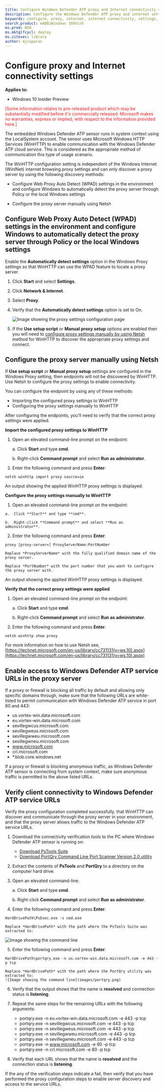```yaml
---
title: Configure Windows Defender ATP proxy and Internet connectivity settings
description: Configure the Windows Defender ATP proxy and internet settings to enable communication with the cloud service. 
keywords: configure, proxy, internet, internet connectivity, settings, proxy settings
search.product: eADQiWindows 10XVcnh
ms.prod: W10
ms.mktglfcycl: deploy
ms.sitesec: library
author: mjcaparas
---
```



# Configure proxy and Internet connectivity settings

**Applies to:**

- Windows 10 Insider Preview

<span style="color:#ED1C24;">[Some information relates to pre-released product which may be substantially modified before it's commercially released. Microsoft makes no warranties, express or implied, with respect to the information provided here.]</span>

The embedded Windows Defender ATP sensor runs in system context using the LocalSystem account. The sensor uses Microsoft Windows HTTP Services (WinHTTP) to enable communication with the Windows Defender ATP cloud service. This is considered as the appropriate method of communication this type of usage scenario.

The WinHTTP configuration setting is independent of the Windows Internet (WinINet) internet browsing proxy settings and can only discover a proxy server by using the following discovery methods:

- Configure Web Proxy Auto Detect (WPAD) settings in the environment and configure Windows to automatically detect the proxy server through Policy or the local Windows settings

- Configure the proxy server manually using Netsh

## Configure Web Proxy Auto Detect (WPAD) settings in the environment and configure Windows to automatically detect the proxy server through Policy or the local Windows settings

Enable the **Automatically detect settings** option in the Windows Proxy settings so that WinHTTP can use the WPAD feature to locate a proxy server.

1. Click **Start** and select **Settings**.

2. Click **Network & Internet**.

3. Select **Proxy**.

4. Verify that the **Automatically detect settings** option is set to On.
    
    ![Image showing the proxy settings configuration page](images/proxy-settings.png)

5. If the **Use setup script** or **Manual proxy setup** options are enabled then you will need to [configure proxy settings manually by using Netsh](#configure-proxy-server-manually-using-netsh) method for WinHTTP to discover the appropriate proxy settings and connect.

## Configure the proxy server manually using Netsh 

If **Use setup script** or **Manual proxy setup** settings are configured in the Windows Proxy setting, then endpoints will not be discovered by WinHTTP.
Use Netsh to configure the proxy settings to enable connectivity. 

You can configure the endpoint by using any of these methods:

- Importing the configured proxy settings to WinHTTP
- Configuring the proxy settings manually to WinHTTP

After configuring the endpoints, you'll need to verify that the correct proxy settings were applied.

**Import the configured proxy settings to WinHTTP**

1.  Open an elevated command-line prompt on the endpoint:

    a.  Click **Start** and type **cmd**.

    b.  Right-click **Command prompt** and select **Run as administrator**.

2. Enter the following command and press **Enter**:

 ```
 netsh winhttp import proxy source=ie
 ```
 An output showing the applied WinHTTP proxy settings is displayed.
 
 
 **Configure the proxy settings manually to WinHTTP**
 
 1.  Open an elevated command-line prompt on the endpoint:

    a.  Click **Start** and type **cmd**.

    b.  Right-click **Command prompt** and select **Run as administrator**.
    
 2. Enter the following command and press **Enter**:
 
 ```
 proxy [proxy-server=] ProxyServerName:PortNumber
 ```
    Replace *ProxyServerName* with the fully qualified domain name of the proxy server. 
    
    Replace *PortNumber* with the port number that you want to configure the proxy server with.
    
 An output showing the applied WinHTTP proxy settings is displayed.
 

**Verify that the correct proxy settings were applied**
 
1.  Open an elevated command-line prompt on the endpoint:

    a.  Click **Start** and type **cmd**.

    b.  Right-click **Command prompt** and select **Run as administrator**.
    
2. Enter the following command and press **Enter**:

```
netsh winhttp show proxy
```

For more information on how to use Netsh see, [https://technet.microsoft.com/en-us/library/cc731131(v=ws.10).aspx](https://technet.microsoft.com/en-us/library/cc731131(v=ws.10).aspx)     

## Enable access to Windows Defender ATP service URLs in the proxy server

If a proxy or firewall is blocking all traffic by default and allowing only specific domains through, make sure that the following URLs are white-listed to permit communication with Windows Defender ATP service in port 80 and 443:

- us.vortex-win.data.microsoft.com  
- eu.vortex-win.data.microsoft.com
- sevillegwcus.microsoft.com
- sevillegweus.microsoft.com
- sevillegwweu.microsoft.com
- sevillegwneu.microsoft.com
- www.microsoft.com
- crl.microsoft.com
- *.blob.core.windows.net

If a proxy or firewall is blocking anonymous traffic, as Windows Defender ATP  sensor is connecting from system context, make sure anonymous traffic is permitted to the above listed URLs.

## Verify client connectivity to Windows Defender ATP service URLs

Verify the proxy configuration completed successfully, that WinHTTP can discover and communicate through the proxy server in your environment, and that the proxy server allows traffic to the Windows Defender ATP service URLs.

1. Download the connectivity verification tools to the PC where Windows Defender ATP sensor is running on:

    - [Download PsTools Suite](https://technet.microsoft.com/en-us/sysinternals/bb896649)
    - [Download PortQry Command Line Port Scanner Version 2.0 utility](https://www.microsoft.com/en-us/download/details.aspx?id=17148)
    
2. Extract the contents of **PsTools** and **PortQry** to a directory on the computer hard drive.

3.  Open an elevated command-line:
     
    a. Click **Start** and type **cmd**.

    b.  Right-click **Command prompt** and select **Run as administrator**.
    
4. Enter the following command and press **Enter**:

```
HardDrivePath\PsExec.exe -s cmd.exe
```
    Replace *HardDrivePath* with the path where the PsTools Suite was extracted to:
![Image showing the command line](images/psexec-cmd.png)

5. Enter the following command and press **Enter**:
```
HardDrivePath\portqry.exe -n us.vortex-win.data.microsoft.com -e 443 -p tcp
```
    Replace *HardDrivePath* with the path where the PortQry utility was extracted to:
    ![Image showing the command line](images/portqry.png)
    
6.	Verify that the output shows that the name is **resolved** and connection status is **listening**.

7. Repeat the same steps for the remaining URLs with the following arguments:

    - portqry.exe -n eu.vortex-win.data.microsoft.com -e 443 -p tcp
    - portqry.exe -n sevillegwcus.microsoft.com -e 443 -p tcp
    - portqry.exe -n sevillegweus.microsoft.com -e 443 -p tcp
    - portqry.exe -n sevillegwweu.microsoft.com -e 443 -p tcp
    - portqry.exe -n sevillegwneu.microsoft.com -e 443 -p tcp
    - portqry.exe -n www.microsoft.com -e 80 -p tcp
    - portqry.exe -n crl.microsoft.com -e 80 -p tcp

8. Verify that each URL shows that the name is **resolved** and the connection status is **listening**.

If the any of the verification steps indicate a fail, then verify that you have performed the proxy configuration steps to enable server discovery and access to the service URLs. 
